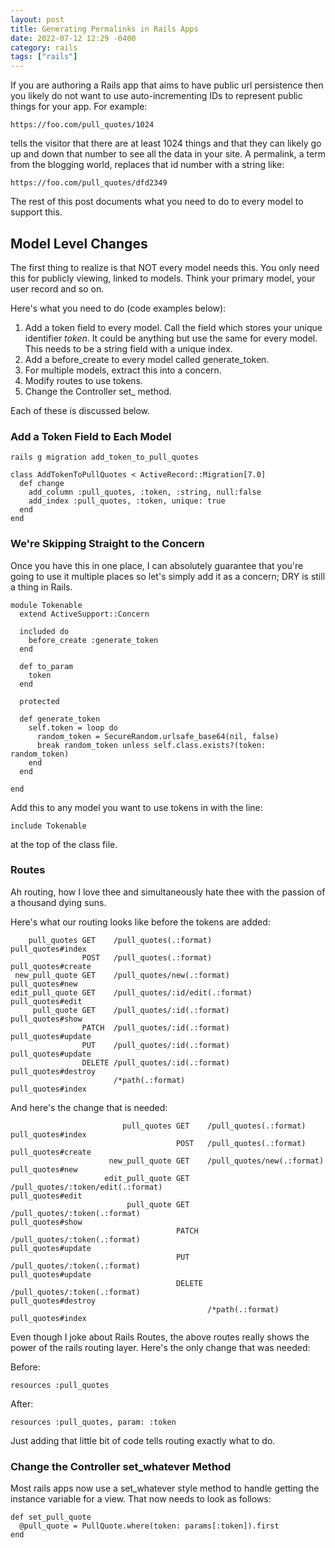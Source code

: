 ```yaml
---
layout: post
title: Generating Permalinks in Rails Apps
date: 2022-07-12 12:29 -0400
category: rails
tags: ["rails"]
---
```

If you are authoring a Rails app that aims to have public url persistence then you likely do not want to use auto-incrementing IDs to represent public things for your app.  For example:

    https://foo.com/pull_quotes/1024

tells the visitor that there are at least 1024 things and that they can likely go up and down that number to see all the data in your site.  A permalink, a term from the blogging world, replaces that id number with a string like:

    https://foo.com/pull_quotes/dfd2349
    
The rest of this post documents what you need to do to every model to support this.

## Model Level Changes

The first thing to realize is that NOT every model needs this.  You only need this for publicly viewing, linked to models.  Think your primary model, your user record and so on.

Here's what you need to do (code examples below):

1. Add a token field to every model.  Call the field which stores your unique identifier *token*.  It could be anything but use the same for every model.  This needs to be a string field with a unique index.
2. Add a before_create to every model called generate_token.
3. For multiple models, extract this into a concern.
4. Modify routes to use tokens.
5. Change the Controller set_ method.

Each of these is discussed below.

### Add a Token Field to Each Model 

    rails g migration add_token_to_pull_quotes
    
    class AddTokenToPullQuotes < ActiveRecord::Migration[7.0]
      def change
        add_column :pull_quotes, :token, :string, null:false
        add_index :pull_quotes, :token, unique: true
      end
    end
    
### We're Skipping Straight to the Concern

Once you have this in one place, I can absolutely guarantee that you're going to use it multiple places so let's simply add it as a concern; DRY is still a thing in Rails.

    module Tokenable
      extend ActiveSupport::Concern
    
      included do
        before_create :generate_token
      end
      
      def to_param
        token
      end
    
      protected
    
      def generate_token
        self.token = loop do
          random_token = SecureRandom.urlsafe_base64(nil, false)
          break random_token unless self.class.exists?(token: random_token)
        end
      end
      
    end
    
Add this to any model you want to use tokens in with the line:

    include Tokenable
    
at the top of the class file.

### Routes

Ah routing, how I love thee and simultaneously hate thee with the passion of a thousand dying suns.

Here's what our routing looks like before the tokens are added:

        pull_quotes GET    /pull_quotes(.:format)                                                                            pull_quotes#index
                    POST   /pull_quotes(.:format)                                                                            pull_quotes#create
     new_pull_quote GET    /pull_quotes/new(.:format)                                                                        pull_quotes#new
    edit_pull_quote GET    /pull_quotes/:id/edit(.:format)                                                                   pull_quotes#edit
         pull_quote GET    /pull_quotes/:id(.:format)                                                                        pull_quotes#show
                    PATCH  /pull_quotes/:id(.:format)                                                                        pull_quotes#update
                    PUT    /pull_quotes/:id(.:format)                                                                        pull_quotes#update
                    DELETE /pull_quotes/:id(.:format)                                                                        pull_quotes#destroy
                           /*path(.:format)                                                                                  pull_quotes#index
                           
And here's the change that is needed:

                             pull_quotes GET    /pull_quotes(.:format)                                                                            pull_quotes#index
                                         POST   /pull_quotes(.:format)                                                                            pull_quotes#create
                          new_pull_quote GET    /pull_quotes/new(.:format)                                                                        pull_quotes#new
                         edit_pull_quote GET    /pull_quotes/:token/edit(.:format)                                                                pull_quotes#edit
                              pull_quote GET    /pull_quotes/:token(.:format)                                                                     pull_quotes#show
                                         PATCH  /pull_quotes/:token(.:format)                                                                     pull_quotes#update
                                         PUT    /pull_quotes/:token(.:format)                                                                     pull_quotes#update
                                         DELETE /pull_quotes/:token(.:format)                                                                     pull_quotes#destroy
                                                /*path(.:format)                                                                                  pull_quotes#index
                                                
Even though I joke about Rails Routes, the above routes really shows the power of the rails routing layer.  Here's the only change that was needed:

Before:

    resources :pull_quotes
    
After:

    resources :pull_quotes, param: :token

Just adding that little bit of code tells routing exactly what to do.

### Change the Controller set_whatever Method

Most rails apps now use a set_whatever style method to handle getting the instance variable for a view.   That now needs to look as follows:

    def set_pull_quote
      @pull_quote = PullQuote.where(token: params[:token]).first
    end